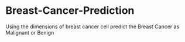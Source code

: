 # Breast-Cancer-Prediction
Using the dimensions of breast cancer cell predict the Breast Cancer as Malignant or Benign
